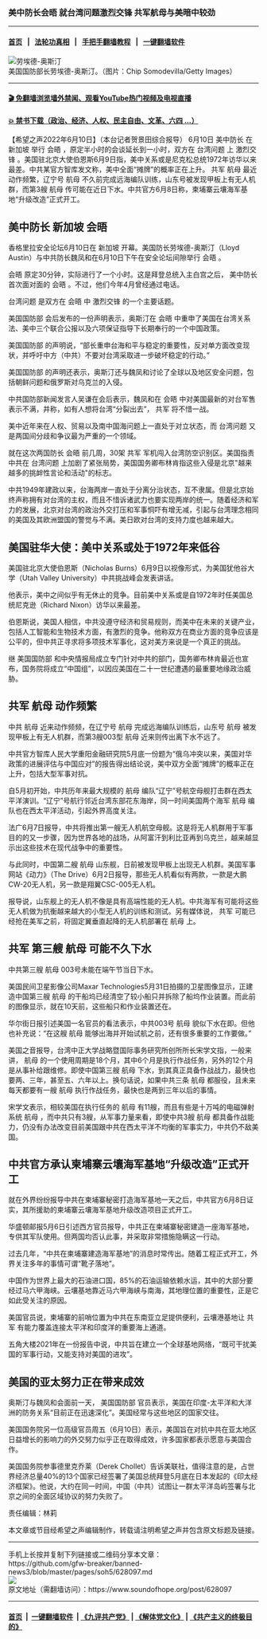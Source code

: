### 美中防长会晤 就台湾问题激烈交锋 共军航母与美暗中较劲
------------------------

#### [首页](https://github.com/gfw-breaker/banned-news3/blob/master/README.md) &nbsp;&nbsp;|&nbsp;&nbsp; [法轮功真相](https://github.com/begood0513/basic/blob/master/README.md)  &nbsp;&nbsp;|&nbsp;&nbsp; [手把手翻墙教程](https://github.com/gfw-breaker/guides/wiki)  &nbsp;&nbsp;|&nbsp;&nbsp; [一键翻墙软件](https://github.com/gfw-breaker/nogfw/blob/master/README.md)  



<div><img alt="劳埃德-奥斯汀" src="https://img.soundofhope.org/2022-06/gettyimages-488503414-1654893668392.jpg"/>
<br/><figcaption class="caption">
 美国国防部长劳埃德-奥斯汀。（图片：Chip Somodevilla/Getty Images）
</figcaption></div><hr/>

#### [ 🎬  免翻墙浏览墙外禁闻、观看YouTube热门视频及电视直播](https://github.com/gfw-breaker/HelloWorld)

#### [ 💥  禁书下载（政治、经济、人权、民主自由、文革、六四 ...）](https://github.com/gfw-breaker/books/blob/master/README.md)

<div><div class="Content__Wrapper sc-1bvya0-0 grZQxZ">
 <p class="meta-top">
  <span class="meta">
   【希望之声2022年6月10日】（本台记者贺景田综合报导）
  </span>
  6月10日
  <ok href="/term/725231">
   美中防长
  </ok>
  在
  <ok href="/term/5435">
   新加坡
  </ok>
  举行
  <ok href="/term/15760">
   会晤
  </ok>
  ，原定半小时的会谈延长到一小时，双方在
  <ok href="/term/633336">
   台湾问题
  </ok>
  上
  <ok href="/term/78905">
   激烈交锋
  </ok>
  。美国驻北京大使伯恩斯6月9日指，美中关系或是尼克松总统1972年访华以来最差。中共某官方智库发文称，美中全面“摊牌”的概率正在上升。
  <ok href="/term/66595">
   共军
  </ok>
  <ok href="/term/29003">
   航母
  </ok>
  最近动作频繁，辽宁号
  <ok href="/term/29003">
   航母
  </ok>
  不久前完成远海编队训练，山东号被发现甲板上有无人机群，而第3艘
  <ok href="/term/29003">
   航母
  </ok>
  传可能在近日下水。中共官方6月8日称，柬埔寨云壤海军基地“升级改造”正式开工。
 </p>
 <h2>
  <strong>
   <ok href="/term/725231">
    美中防长
   </ok>
   <ok href="/term/5435">
    新加坡
   </ok>
   <ok href="/term/15760">
    会晤
   </ok>
  </strong>
 </h2>
 <p>
  香格里拉安全论坛6月10日在
  <ok href="/term/5435">
   新加坡
  </ok>
  开幕。美国防长劳埃德-奥斯汀（Lloyd Austin）与中共防长魏凤和在6月10日下午在安全论坛间隙举行
  <ok href="/term/15760">
   会晤
  </ok>
  。
 </p>
 <p>
  <ok href="/term/15760">
   会晤
  </ok>
  原定30分钟，实际进行了一个小时。这是拜登总统入主白宫之后，
  <ok href="/term/725231">
   美中防长
  </ok>
  首次面对面的
  <ok href="/term/15760">
   会晤
  </ok>
  。不过，他们今年4月曾经通过电话。
 </p>
 <p>
  <ok href="/term/633336">
   台湾问题
  </ok>
  是双方在
  <ok href="/term/15760">
   会晤
  </ok>
  中
  <ok href="/term/78905">
   激烈交锋
  </ok>
  的一个主要话题。
 </p>
 <p>
  <ok href="/term/20203">
   美国国防部
  </ok>
  会后发布的一份声明表示，奥斯汀在
  <ok href="/term/15760">
   会晤
  </ok>
  中重申了美国在台湾关系法、美中三个联合公报以及六项保证指导下长期奉行的一个中国政策。
 </p>
 <p>
  <ok href="/term/20203">
   美国国防部
  </ok>
  的声明说，“部长重申台海和平与稳定的重要性，反对单方面改变现状，并呼吁中方（中共）不要对台湾采取进一步破坏稳定的行动。”
 </p>
 <p>
  <ok href="/term/20203">
   美国国防部
  </ok>
  的声明还表示，奥斯汀还与魏凤和讨论了全球以及地区安全问题，包括朝鲜问题和俄罗斯对乌克兰的入侵。
 </p>
 <p>
  中共国防部新闻发言人吴谦在会后表示，魏凤和在
  <ok href="/term/15760">
   会晤
  </ok>
  中对美国最新的对台军售表示不满，并称，如有人想将台湾“分裂出去”，
  <ok href="/term/66595">
   共军
  </ok>
  将不惜一战。
 </p>
 <p>
  美中近年来在人权、贸易以及南中国海问题上一直处于对立状态，而
  <ok href="/term/633336">
   台湾问题
  </ok>
  又是两国间分歧和争议最为严重的一个领域。
 </p>
 <p>
  就在这次两国防长
  <ok href="/term/15760">
   会晤
  </ok>
  前几周，30架
  <ok href="/term/66595">
   共军
  </ok>
  军机闯入台湾防空识别区。美国指责中共在
  <ok href="/term/633336">
   台湾问题
  </ok>
  上加剧了紧张局势，美国国务卿布林肯指这些入侵是北京"越来越多的挑衅性言论和活动"的标志。
 </p>
 <p>
  中共1949年建政以来，台海两岸一直处于分离分治状态，互不隶属。但是北京始终声称拥有对台湾的主权，而且不惜诉诸武力也要实现两岸的统一。随着经济和军力的发展，北京对台湾的政治外交打压和军事恫吓有增无减，引起与台湾理念相同的美国及其欧洲盟国的警觉与不满。美日欧对台湾的支持力度也越来越大。
 </p>
 <h2>
  <strong>
   美国驻华大使：美中关系或处于1972年来低谷
  </strong>
 </h2>
 <p>
  美国驻北京大使伯恩斯（Nicholas Burns）6月9日以视像形式，为美国犹他谷大学（Utah Valley University）中共挑战峰会发表讲话。
 </p>
 <p>
  他表示，美中之间似乎有无休止的竞争。目前美中关系或是自1972年时任美国总统尼克逊（Richard Nixon）访华以来最差。
 </p>
 <p>
  伯恩斯说，美国人相信，中共没遵守经济和贸易规则，而美中在未来的关键产业，包括人工智能和生物技术方面，有激烈的竞争。他称双方在商业方面的竞争应该是公平的，但中共正寻求将多项技术军事化，这对美方来说是一个真正的挑战。
 </p>
 <p>
  继
  <ok href="/term/20203">
   美国国防部
  </ok>
  和中央情报局成立专门针对中共的部门，国务卿布林肯最近也宣布，国务院将成立“中国组”，以因应美国在二十一世纪遭遇的最重要地缘政治威胁。
 </p>
 <h2>
  <strong>
   <ok href="/term/66595">
    共军
   </ok>
   <ok href="/term/29003">
    航母
   </ok>
   动作频繁
  </strong>
 </h2>
 <p>
  中共
  <ok href="/term/29003">
   航母
  </ok>
  近来动作频频，在辽宁号
  <ok href="/term/29003">
   航母
  </ok>
  完成远海编队训练后，山东号
  <ok href="/term/29003">
   航母
  </ok>
  被发现甲板上有无人机群，而第3艘003型
  <ok href="/term/29003">
   航母
  </ok>
  近来则传出离下水不远了。
 </p>
 <p>
  中共官方智库人民大学重阳金融研究院5月底一份题为“俄乌冲突以来，美国对华政策的进展评估与中国应对”的报告得出结论说，美中双方全面“摊牌”的概率正在上升，包括大型军事对抗。
 </p>
 <p>
  自5月初开始，中共历年来最大规模的
  <ok href="/term/29003">
   航母
  </ok>
  编队“辽宁”号航空母舰打击群在西太平洋演训。“辽宁”号航行邻近台湾东部花东海岸，同一时间美国两个海军
  <ok href="/term/29003">
   航母
  </ok>
  编队也在西太平洋活动，引起外界高度关注。
 </p>
 <p>
  法广6月7日报导，中共将推出第一艘无人机航空母舰。这是将无人机群用于军事目的的又一步骤，因为世界各地的战场，从阿富汗到利比亚再到乌克兰，越来越显示出这些技术在现代战争中的重要性。
 </p>
 <p>
  与此同时，中国第二艘
  <ok href="/term/29003">
   航母
  </ok>
  山东舰，日前被发现甲板上出现无人机群。美国军事网站《动力》（The Drive）6月2日报导，那些无人机看似有两款，一款是大鹏CW-20无人机，另一款是翔翼CSC-005无人机。
 </p>
 <p>
  报导说，山东舰上的无人机不像是具有高端性能的无人机。中共海军有可能将这些无人机做为抗衡越来越大的小型无人机的训练和测试。另有媒体说，
  <ok href="/term/66595">
   共军
  </ok>
  可能已经抢在美军之前，将固定翼垂直起降的无人机部署在
  <ok href="/term/29003">
   航母
  </ok>
  上。
 </p>
 <h2>
  <strong>
   <ok href="/term/66595">
    共军
   </ok>
   第三艘
   <ok href="/term/29003">
    航母
   </ok>
   可能不久下水
  </strong>
 </h2>
 <p>
  中共第三艘
  <ok href="/term/29003">
   航母
  </ok>
  003号未能在端午节当日下水。
 </p>
 <p>
  美国民间卫星影像公司Maxar Technologies5月31日拍摄的卫星图像显示，正建造中国第三艘
  <ok href="/term/29003">
   航母
  </ok>
  的干船坞已经清空了较小船只并拆除了船坞作业装置。而此前的图像显示，就在10天前，这些船只和作业装置还在。
 </p>
 <p>
  华尔街日报引述美国一名官员的看法表示，中共003号
  <ok href="/term/29003">
   航母
  </ok>
  貌似下水在即。但他也补充说：“在这艘
  <ok href="/term/29003">
   航母
  </ok>
  能够出海并开始试航之前，还有很多重要的工作要做。”
 </p>
 <p>
  美国之音报导，台湾中正大学战略暨国际事务研究所创所所长宋学文指，一般来讲，
  <ok href="/term/29003">
   航母
  </ok>
  的一个使用周期是18个月，其中6个月是执行作战任务，另外的12个月是从事补给跟维修。即使中国第三艘
  <ok href="/term/29003">
   航母
  </ok>
  下水，到其真正具备作战战力，最快也要两、三年，甚至五、六年以上。换句话说，如果中共三条
  <ok href="/term/29003">
   航母
  </ok>
  都服役，且未来每天都要有一艘
  <ok href="/term/29003">
   航母
  </ok>
  执行作战任务，最快也是两到三年以后的事情。
 </p>
 <p>
  宋学文表示，相较美国在执行任务的
  <ok href="/term/29003">
   航母
  </ok>
  有11艘，而且有些是十万吨的电磁弹射系统
  <ok href="/term/29003">
   航母
  </ok>
  ，而中共只有3艘，从军事力量来看，即使中共3艘
  <ok href="/term/29003">
   航母
  </ok>
  都具备作战能力，仍没有办法改变目前美国跟中共在西太平洋不均衡的军事实力，中共仍不敌美国。
 </p>
 <h2>
  <strong>
   中共官方承认柬埔寨云壤海军基地“升级改造”正式开工
  </strong>
 </h2>
 <p>
  就在外界纷纷报导中共在柬埔寨秘密打造海军基地一天之后，中共官方6月8日证实，其所援助的柬埔寨云壤海军基地升级改造项目正式开工。
 </p>
 <p>
  华盛顿邮报5月6日引述西方官员报导，中共正在柬埔寨秘密建造一座海军基地，专供其军队使用。但两国均否认此事，并采取非常措施隐瞒这一行动。
 </p>
 <p>
  过去几年，“中共在柬埔寨建造海军基地”的消息时常传出。随着工程正式开工，外界关注多年的事情可谓“靴子落地”。
 </p>
 <p>
  中国作为世界上最大的石油进口国，85%的石油运输依赖水运，其中的大部分要经过马六甲海峡。云壤基地靠近马六甲海峡与南海，其地理位置的重要性，正是它如此受关注的原因。
 </p>
 <p>
  美国官员说，柬埔寨的前哨位置为中共在东南亚立足提供便利，云壤港基地让
  <ok href="/term/66595">
   共军
  </ok>
  有能力覆盖连接太平洋和印度洋的重要海上通道。
 </p>
 <p>
  五角大楼2021年在一份报告中说，中共旨在建立一个全球基地网络，“既可干扰美国的军事行动，又能支持对美国的进攻”。
 </p>
 <h2>
  <strong>
   美国的亚太努力正在带来成效
  </strong>
 </h2>
 <p>
  奥斯汀与魏凤和会面前一天，
  <ok href="/term/20203">
   美国国防部
  </ok>
  官员表示，美国在印度-太平洋和大洋洲的防务关系“目前正在迅速深化”。美国经常与这些地区的国家交往。
 </p>
 <p>
  美国国务院另一位高级官员周五（6月10日）表示，美国旨在对抗中共在亚太地区日益增长的影响力的外交努力似乎正在取得成效，许多国家都表示愿意与美国合作。
 </p>
 <p>
  美国国务院参事德里克乔莱（Derek Chollet）告诉美联社，值得注意的是，占世界经济总量40%的13个国家已经签署了美国总统拜登5月底在日本发起的《印太经济框架》。他说，大约在同一时间，中国（中共）试图让一群太平洋岛屿签署与北京之间的全面区域协议的努力失败了。
 </p>
 <p class="meta-btm">
  责任编辑：林莉
 </p>
 <p class="meta-btm">
  本文章或节目经希望之声编辑制作，转载请注明希望之声并包含原文标题及链接。
 </p>
</div>
</div>
<hr/>
手机上长按并复制下列链接或二维码分享本文章：<br/>
https://github.com/gfw-breaker/banned-news3/blob/master/pages/soh5/628097.md <br/>
<a href='https://github.com/gfw-breaker/banned-news3/blob/master/pages/soh5/628097.md'><img src='https://github.com/gfw-breaker/banned-news3/blob/master/pages/soh5/628097.md.png'/></a> <br/>
原文地址（需翻墙访问）：https://www.soundofhope.org/post/628097


------------------------
#### [首页](https://github.com/gfw-breaker/banned-news3/blob/master/README.md) &nbsp;|&nbsp; [一键翻墙软件](https://github.com/gfw-breaker/nogfw/blob/master/README.md) &nbsp;| [《九评共产党》](https://github.com/gfw-breaker/9ping.md/blob/master/README.md#九评之一评共产党是什么) | [《解体党文化》](https://github.com/gfw-breaker/jtdwh.md/blob/master/README.md) | [《共产主义的终极目的》](https://github.com/gfw-breaker/gczydzjmd.md/blob/master/README.md)


<img src='http://gfw-breaker.win/banned-news3/pages/soh5/628097.md' width='0px' height='0px'/>